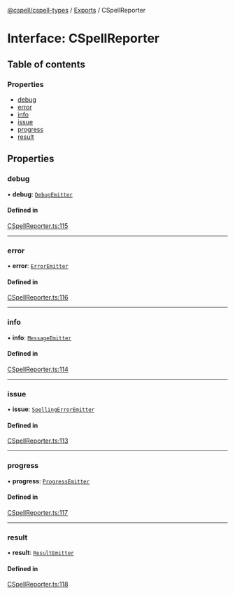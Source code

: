 [@cspell/cspell-types](../README.md) / [Exports](../modules.md) / CSpellReporter

# Interface: CSpellReporter

## Table of contents

### Properties

- [debug](CSpellReporter.md#debug)
- [error](CSpellReporter.md#error)
- [info](CSpellReporter.md#info)
- [issue](CSpellReporter.md#issue)
- [progress](CSpellReporter.md#progress)
- [result](CSpellReporter.md#result)

## Properties

### debug

• **debug**: [`DebugEmitter`](../modules.md#debugemitter)

#### Defined in

[CSpellReporter.ts:115](https://github.com/streetsidesoftware/cspell/blob/8b25077/packages/cspell-types/src/CSpellReporter.ts#L115)

___

### error

• **error**: [`ErrorEmitter`](../modules.md#erroremitter)

#### Defined in

[CSpellReporter.ts:116](https://github.com/streetsidesoftware/cspell/blob/8b25077/packages/cspell-types/src/CSpellReporter.ts#L116)

___

### info

• **info**: [`MessageEmitter`](../modules.md#messageemitter)

#### Defined in

[CSpellReporter.ts:114](https://github.com/streetsidesoftware/cspell/blob/8b25077/packages/cspell-types/src/CSpellReporter.ts#L114)

___

### issue

• **issue**: [`SpellingErrorEmitter`](../modules.md#spellingerroremitter)

#### Defined in

[CSpellReporter.ts:113](https://github.com/streetsidesoftware/cspell/blob/8b25077/packages/cspell-types/src/CSpellReporter.ts#L113)

___

### progress

• **progress**: [`ProgressEmitter`](../modules.md#progressemitter)

#### Defined in

[CSpellReporter.ts:117](https://github.com/streetsidesoftware/cspell/blob/8b25077/packages/cspell-types/src/CSpellReporter.ts#L117)

___

### result

• **result**: [`ResultEmitter`](../modules.md#resultemitter)

#### Defined in

[CSpellReporter.ts:118](https://github.com/streetsidesoftware/cspell/blob/8b25077/packages/cspell-types/src/CSpellReporter.ts#L118)
